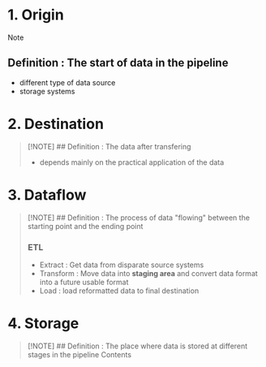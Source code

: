 # 1. Origin

> [!NOTE]
> ## Definition : The start of data in the pipeline
> - different type of data source
> - storage systems

# 2. Destination

> [!NOTE] ## Definition : The data after transfering
> - depends mainly on the practical application of the data

# 3. Dataflow

> [!NOTE] ## Definition : The process of data "flowing" between the starting point and the ending point
> ### ETL
> - Extract : Get data from disparate source systems
> - Transform : Move data into **staging area** and convert data format into a future usable format 
> - Load : load reformatted data to final destination

# 4. Storage

> [!NOTE] ## Definition : The place where data is stored at different stages in the pipeline
> Contents


